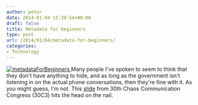 ```yaml
---
author: peter
date: 2014-01-04 15:39:54+00:00
draft: false
title: Metadata for beginners
type: post
url: /2014/01/04/metadata-for-beginners/
categories:
- Technology
---
```


[![metadataForBeginners](http://www.morch.com/wp-content/uploads/2014/01/metadataForBeginners.jpg)
](http://www.morch.com/wp-content/uploads/2014/01/metadataForBeginners.jpg)Many people I've spoken to seem to think that they don't have anything to hide, and as long as the government isn't listening in on the actual phone conversations, then they're fine with it. As you might guess, I'm not. This [slide](https://twitter.com/pinkflawd/status/417649515131596801/photo/1) from 30th Chaos Communication Congress (30C3) hits the head on the nail.
